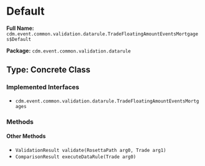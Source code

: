 # Default

**Full Name:** `cdm.event.common.validation.datarule.TradeFloatingAmountEventsMortgages$Default`

**Package:** `cdm.event.common.validation.datarule`

## Type: Concrete Class

### Implemented Interfaces

- `cdm.event.common.validation.datarule.TradeFloatingAmountEventsMortgages`

### Methods

#### Other Methods

- `ValidationResult validate(RosettaPath arg0, Trade arg1)`
- `ComparisonResult executeDataRule(Trade arg0)`

